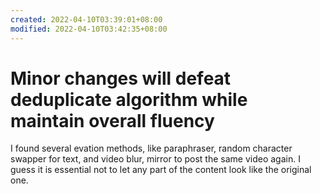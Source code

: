 ```yaml
---
created: 2022-04-10T03:39:01+08:00
modified: 2022-04-10T03:42:35+08:00
---
```


# Minor changes will defeat deduplicate algorithm while maintain overall fluency

I found several evation methods, like paraphraser, random character swapper for text, and video blur, mirror to post the same video again. I guess it is essential not to let any part of the content look like the original one.
